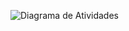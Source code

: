 ![Diagrama de Atividades](https://github.com/user-attachments/assets/21e5e1c0-dbc4-4311-9a60-9f3bf57fe0c2)


